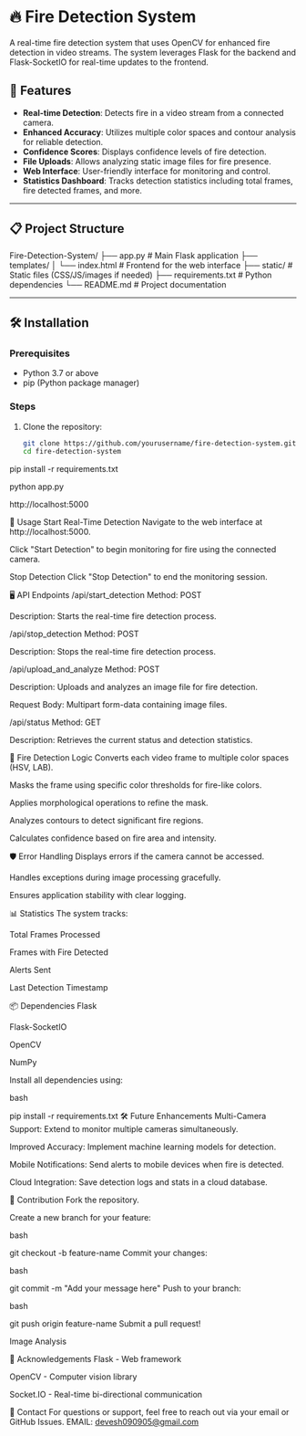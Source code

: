 # 🔥 Fire Detection System

A real-time fire detection system that uses OpenCV for enhanced fire detection in video streams. The system leverages Flask for the backend and Flask-SocketIO for real-time updates to the frontend.

## 🚀 Features

- **Real-time Detection**: Detects fire in a video stream from a connected camera.
- **Enhanced Accuracy**: Utilizes multiple color spaces and contour analysis for reliable detection.
- **Confidence Scores**: Displays confidence levels of fire detection.
- **File Uploads**: Allows analyzing static image files for fire presence.
- **Web Interface**: User-friendly interface for monitoring and control.
- **Statistics Dashboard**: Tracks detection statistics including total frames, fire detected frames, and more.

---

## 📋 Project Structure

Fire-Detection-System/
├── app.py # Main Flask application
├── templates/
│ └── index.html # Frontend for the web interface
├── static/ # Static files (CSS/JS/images if needed)
├── requirements.txt # Python dependencies
└── README.md # Project documentation


---

## 🛠️ Installation

### Prerequisites

- Python 3.7 or above
- pip (Python package manager)

### Steps

1. Clone the repository:
   ```bash
   git clone https://github.com/yourusername/fire-detection-system.git
   cd fire-detection-system
pip install -r requirements.txt

python app.py

http://localhost:5000


🎥 Usage
Start Real-Time Detection
Navigate to the web interface at http://localhost:5000.

Click "Start Detection" to begin monitoring for fire using the connected camera.

Stop Detection
Click "Stop Detection" to end the monitoring session.



🖥️ API Endpoints
/api/start_detection
Method: POST

Description: Starts the real-time fire detection process.

/api/stop_detection
Method: POST

Description: Stops the real-time fire detection process.

/api/upload_and_analyze
Method: POST

Description: Uploads and analyzes an image file for fire detection.

Request Body: Multipart form-data containing image files.

/api/status
Method: GET

Description: Retrieves the current status and detection statistics.

🧪 Fire Detection Logic
Converts each video frame to multiple color spaces (HSV, LAB).

Masks the frame using specific color thresholds for fire-like colors.

Applies morphological operations to refine the mask.

Analyzes contours to detect significant fire regions.

Calculates confidence based on fire area and intensity.

🛡️ Error Handling
Displays errors if the camera cannot be accessed.

Handles exceptions during image processing gracefully.

Ensures application stability with clear logging.

📊 Statistics
The system tracks:

Total Frames Processed

Frames with Fire Detected

Alerts Sent

Last Detection Timestamp

📦 Dependencies
Flask

Flask-SocketIO

OpenCV

NumPy

Install all dependencies using:

bash

pip install -r requirements.txt
🛠️ Future Enhancements
Multi-Camera Support: Extend to monitor multiple cameras simultaneously.

Improved Accuracy: Implement machine learning models for detection.

Mobile Notifications: Send alerts to mobile devices when fire is detected.

Cloud Integration: Save detection logs and stats in a cloud database.

🙌 Contribution
Fork the repository.

Create a new branch for your feature:

bash

git checkout -b feature-name
Commit your changes:

bash

git commit -m "Add your message here"
Push to your branch:

bash

git push origin feature-name
Submit a pull request!





Image Analysis

🌟 Acknowledgements
Flask - Web framework

OpenCV - Computer vision library

Socket.IO - Real-time bi-directional communication

💬 Contact
For questions or support, feel free to reach out via your email or GitHub Issues.
EMAIL: devesh090905@gmail.com
